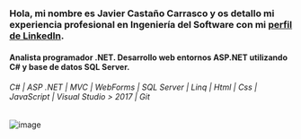 ### Hola, mi nombre es Javier Castaño Carrasco y os detallo mi experiencia profesional en Ingeniería del Software con mi <a href="https://www.linkedin.com/in/javier-casta%C3%B1o-carrasco/" target="_blank">perfil de LinkedIn</a>.

#### Analista programador .NET. Desarrollo web entornos ASP.NET utilizando C# y base de datos SQL Server. 
###### C# | ASP .NET | MVC | WebForms | SQL Server | Linq | Html | Css | JavaScript | Visual Studio > 2017 | Git

![image](https://github.com/JaviDobleC/JaviDobleC/assets/10739548/29cc9d2d-a1ab-4886-b53d-079adc9793cc)


<!--
**JaviDobleC/JaviDobleC** is a ✨ _special_ ✨ repository because its `README.md` (this file) appears on your GitHub profile.

Here are some ideas to get you started:

- 🔭 I’m currently working on ...
- 🌱 I’m currently learning ...
- 👯 I’m looking to collaborate on ...
- 🤔 I’m looking for help with ...
- 💬 Ask me about ...
- 📫 How to reach me: ...
- 😄 Pronouns: ...
- ⚡ Fun fact: ...
-->
